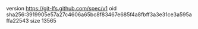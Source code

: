 version https://git-lfs.github.com/spec/v1
oid sha256:3919905e57a27c4606a65bc8f83467e685f4a8fbff3a3e31ce3a595affa22543
size 13565
